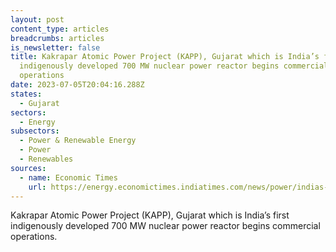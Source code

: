 ```yaml
---
layout: post
content_type: articles
breadcrumbs: articles
is_newsletter: false
title: Kakrapar Atomic Power Project (KAPP), Gujarat which is India’s first
  indigenously developed 700 MW nuclear power reactor begins commercial
  operations
date: 2023-07-05T20:04:16.288Z
states:
  - Gujarat
sectors:
  - Energy
subsectors:
  - Power & Renewable Energy
  - Power
  - Renewables
sources:
  - name: Economic Times
    url: https://energy.economictimes.indiatimes.com/news/power/indias-first-domestically-built-700-mw-nuclear-reactor-starts-commercial-operations-in-gujarat/101407239
---
```

Kakrapar Atomic Power Project (KAPP), Gujarat which is India’s first indigenously developed 700 MW nuclear power reactor begins commercial operations.
